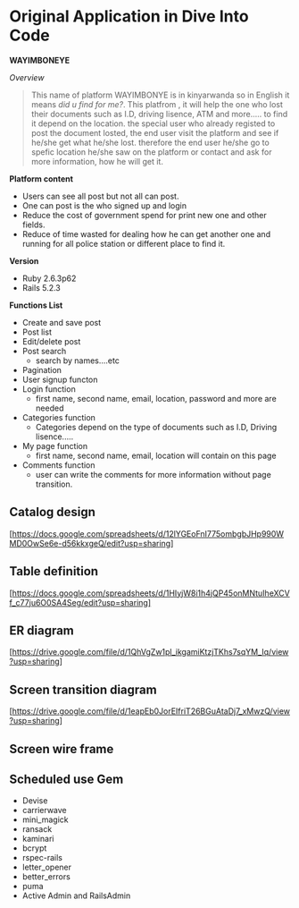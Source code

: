 # Original Application in Dive Into Code #

**WAYIMBONEYE**

*Overview*

 >This name of platform WAYIMBONYE is in kinyarwanda so in English it means *did u find for me?*. This platfrom , it will help the one who lost their documents such as I.D, driving lisence, ATM and more.....  to find it depend on the location.
 >the special user who already registed to post the document losted, the end user visit the platform and see if he/she get what he/she lost. therefore the end user he/she go to spefic location he/she saw on the platform or contact and ask for more information, how he will get it.

 **Platform content**
-	Users can see all post but not all can post.
-	One can post is the who signed up and login
-	Reduce the cost of government spend for print new one and other fields.
-	Reduce of time wasted for dealing how he can get another one and running for all police station or different place to find it.
 
**Version**

- Ruby 2.6.3p62 
- Rails 5.2.3

**Functions List**

-	Create and save post 
-	Post list
-	Edit/delete post
-	Post search
     - search by names....etc
-	Pagination 
-   User signup functon
-	Login function 
    - first name, second name, email, location, password and more are needed
-	Categories function 
    - Categories depend on the type of documents such as I.D, Driving lisence..... 
-	My page function 
    - first name, second name, email, location will contain on this page
-	Comments function 
    - user can write the comments for more information without page transition.

## Catalog design 

[https://docs.google.com/spreadsheets/d/12lYGEoFnI775ombgbJHp990WMD0OwSe6e-d56kkxgeQ/edit?usp=sharing]

## Table definition

[https://docs.google.com/spreadsheets/d/1HIyjW8i1h4jQP45onMNtuIheXCVf_c77ju6O0SA4Seg/edit?usp=sharing]

## ER diagram

[https://drive.google.com/file/d/1QhVgZw1pl_ikgamiKtzjTKhs7sqYM_Iq/view?usp=sharing]

## Screen transition diagram

[https://drive.google.com/file/d/1eapEb0JorEIfriT26BGuAtaDj7_xMwzQ/view?usp=sharing]

## Screen wire frame


## Scheduled use Gem

- Devise
- carrierwave 
- mini_magick
- ransack
- kaminari
- bcrypt
- rspec-rails
- letter_opener
- better_errors
- puma 
- Active Admin and RailsAdmin

